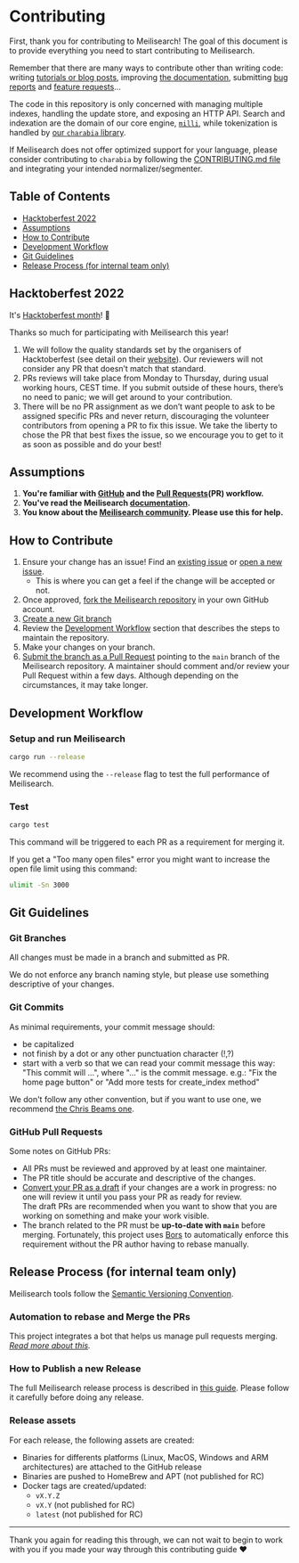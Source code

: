 # Contributing

First, thank you for contributing to Meilisearch! The goal of this document is to provide everything you need to start contributing to Meilisearch.

Remember that there are many ways to contribute other than writing code: writing [tutorials or blog posts](https://github.com/meilisearch/awesome-meilisearch), improving [the documentation](https://github.com/meilisearch/documentation), submitting [bug reports](https://github.com/meilisearch/meilisearch/issues/new?assignees=&labels=&template=bug_report.md&title=) and [feature requests](https://github.com/meilisearch/product/discussions/categories/feedback-feature-proposal)...

The code in this repository is only concerned with managing multiple indexes, handling the update store, and exposing an HTTP API. Search and indexation are the domain of our core engine, [`milli`](https://github.com/meilisearch/milli), while tokenization is handled by [our `charabia` library](https://github.com/meilisearch/charabia/).

If Meilisearch does not offer optimized support for your language, please consider contributing to `charabia` by following the [CONTRIBUTING.md file](https://github.com/meilisearch/charabia/blob/main/CONTRIBUTING.md) and integrating your intended normalizer/segmenter.

## Table of Contents

- [Hacktoberfest 2022](#hacktoberfest-2022)
- [Assumptions](#assumptions)
- [How to Contribute](#how-to-contribute)
- [Development Workflow](#development-workflow)
- [Git Guidelines](#git-guidelines)
- [Release Process (for internal team only)](#release-process-for-internal-team-only)

## Hacktoberfest 2022

It's [Hacktoberfest month](https://hacktoberfest.com)! 🥳

Thanks so much for participating with Meilisearch this year!
1. We will follow the quality standards set by the organisers of Hacktoberfest (see detail on their [website](https://hacktoberfest.digitalocean.com/resources/qualitystandards)). Our reviewers will not consider any PR that doesn’t match that standard.
2. PRs reviews will take place from Monday to Thursday, during usual working hours, CEST time. If you submit outside of these hours, there’s no need to panic; we will get around to your contribution.
3. There will be no PR assignment as we don’t want people to ask to be assigned specific PRs and never return, discouraging the volunteer contributors from opening a PR to fix this issue. We take the liberty to chose the PR that best fixes the issue, so we encourage you to get to it as soon as possible and do your best!

## Assumptions

1. **You're familiar with [GitHub](https://github.com) and the [Pull Requests](https://help.github.com/en/github/collaborating-with-issues-and-pull-requests/about-pull-requests)(PR) workflow.**
2. **You've read the Meilisearch [documentation](https://docs.meilisearch.com).**
3. **You know about the [Meilisearch community](https://docs.meilisearch.com/learn/what_is_meilisearch/contact.html).
   Please use this for help.**

## How to Contribute

1. Ensure your change has an issue! Find an
   [existing issue](https://github.com/meilisearch/meilisearch/issues/) or [open a new issue](https://github.com/meilisearch/meilisearch/issues/new).
   * This is where you can get a feel if the change will be accepted or not.
2. Once approved, [fork the Meilisearch repository](https://help.github.com/en/github/getting-started-with-github/fork-a-repo) in your own GitHub account.
3. [Create a new Git branch](https://help.github.com/en/github/collaborating-with-issues-and-pull-requests/creating-and-deleting-branches-within-your-repository)
4. Review the [Development Workflow](#development-workflow) section that describes the steps to maintain the repository.
5. Make your changes on your branch.
6. [Submit the branch as a Pull Request](https://help.github.com/en/github/collaborating-with-issues-and-pull-requests/creating-a-pull-request-from-a-fork) pointing to the `main` branch of the Meilisearch repository. A maintainer should comment and/or review your Pull Request within a few days. Although depending on the circumstances, it may take longer.

## Development Workflow

### Setup and run Meilisearch

```bash
cargo run --release
```

We recommend using the `--release` flag to test the full performance of Meilisearch.

### Test

```bash
cargo test
```

This command will be triggered to each PR as a requirement for merging it.

If you get a "Too many open files" error you might want to increase the open file limit using this command:

```bash
ulimit -Sn 3000
```

## Git Guidelines

### Git Branches

All changes must be made in a branch and submitted as PR.

We do not enforce any branch naming style, but please use something descriptive of your changes.

### Git Commits

As minimal requirements, your commit message should:
- be capitalized
- not finish by a dot or any other punctuation character (!,?)
- start with a verb so that we can read your commit message this way: "This commit will ...", where "..." is the commit message.
  e.g.: "Fix the home page button" or "Add more tests for create_index method"

We don't follow any other convention, but if you want to use one, we recommend [the Chris Beams one](https://chris.beams.io/posts/git-commit/).

### GitHub Pull Requests

Some notes on GitHub PRs:

- All PRs must be reviewed and approved by at least one maintainer.
- The PR title should be accurate and descriptive of the changes.
- [Convert your PR as a draft](https://help.github.com/en/github/collaborating-with-issues-and-pull-requests/changing-the-stage-of-a-pull-request) if your changes are a work in progress: no one will review it until you pass your PR as ready for review.<br>
  The draft PRs are recommended when you want to show that you are working on something and make your work visible.
- The branch related to the PR must be **up-to-date with `main`** before merging. Fortunately, this project uses [Bors](https://github.com/bors-ng/bors-ng) to automatically enforce this requirement without the PR author having to rebase manually.

## Release Process (for internal team only)

Meilisearch tools follow the [Semantic Versioning Convention](https://semver.org/).

### Automation to rebase and Merge the PRs

This project integrates a bot that helps us manage pull requests merging.<br>
_[Read more about this](https://github.com/meilisearch/integration-guides/blob/main/resources/bors.md)._

### How to Publish a new Release

The full Meilisearch release process is described in [this guide](https://github.com/meilisearch/core-team/blob/main/resources/meilisearch-release.md). Please follow it carefully before doing any release.

### Release assets

For each release, the following assets are created:
- Binaries for differents platforms (Linux, MacOS, Windows and ARM architectures) are attached to the GitHub release
- Binaries are pushed to HomeBrew and APT (not published for RC)
- Docker tags are created/updated:
  - `vX.Y.Z`
  - `vX.Y` (not published for RC)
  - `latest` (not published for RC)

<hr>

Thank you again for reading this through, we can not wait to begin to work with you if you made your way through this contributing guide ❤️
